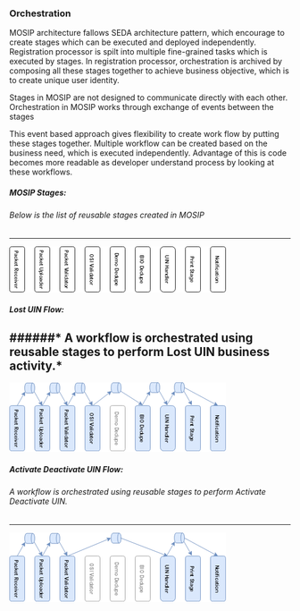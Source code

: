 ### Orchestration

MOSIP architecture fallows SEDA architecture pattern, which encourage to create stages which can be executed and deployed independently.
Registration processor is spilt into multiple fine-grained tasks which is executed by stages. In registration processor, orchestration is archived by composing all these stages together to achieve business objective, which is to create unique user identity.

Stages in MOSIP are not designed to communicate directly with each other. 
Orchestration in MOSIP works through exchange of events between the stages

This event based approach gives flexibility to create work flow by putting these stages together. Multiple workflow can be created based on the business need, which is executed independently. Advantage of this is code becomes more readable as developer understand process by looking at these workflows. 

##### MOSIP Stages: 
###### *Below is the list of reusable stages created in MOSIP*
------------
![MOSIP Stage](_images/registrationprocessor_stages_diagram.png)

##### Lost UIN Flow:
######* A workflow is orchestrated using reusable stages to perform Lost UIN business activity.*
------------
![MOSIP Stage](_images/registrationprocessor_lost_uin_diagram.png)

##### Activate Deactivate UIN Flow:
###### *A workflow is orchestrated using reusable stages to perform Activate Deactivate UIN.*
------------
![MOSIP Stage](_images/registrationprocessor_activate_diagram.png)
